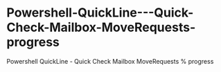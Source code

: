# Powershell-QuickLine---Quick-Check-Mailbox-MoveRequests-progress
Powershell QuickLine - Quick Check Mailbox MoveRequests % progress
